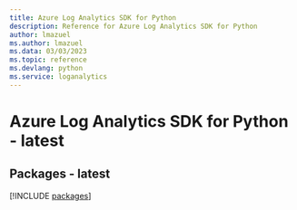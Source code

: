 ```yaml
---
title: Azure Log Analytics SDK for Python
description: Reference for Azure Log Analytics SDK for Python
author: lmazuel
ms.author: lmazuel
ms.data: 03/03/2023
ms.topic: reference
ms.devlang: python
ms.service: loganalytics
---
```

# Azure Log Analytics SDK for Python - latest
## Packages - latest
[!INCLUDE [packages](log-analytics-index.md)]